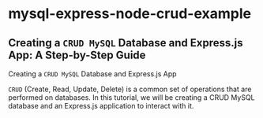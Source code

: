 # mysql-express-node-crud-example

## Creating a ```CRUD MySQL``` Database and Express.js App: A Step-by-Step Guide

Creating a ```CRUD MySQL``` Database and Express.js App

```CRUD``` (Create, Read, Update, Delete) is a common set of operations that are performed on databases. In this tutorial, we will be creating a CRUD MySQL database and an Express.js application to interact with it.

